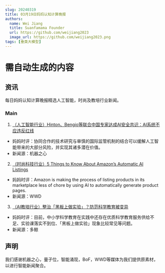 ```yaml
---
slug: 20240319
title: 03月19日妈妈认知计算晚报
authors:
  name: Wei Jiang
  title: Suanfamama Founder
  url: https://github.com/weijiang2023
  image_url: https://github.com/weijiang2023.png
tags: [垂类大模型]
---
```


# 需自动生成的内容
## 资讯
每日妈妈认知计算晚报精选人工智能，时尚及教培行业新闻。

### Main

1. [（人工智能行业）Hinton、Bengio等联合中国专家达成AI安全共识：AI系统不应违反红线](https://mp.weixin.qq.com/s/qeiZ1zkFoK4XZInBRGHRHw)
* 妈妈时评：协同合作的技术研究与审慎的国际监管机制的结合可以缓解人工智能带来的大部分风险，并实现其诸多潜在价值。
* 新闻源：机器之心

2. [（时尚科技行业）5 Things to Know About Amazon’s Automatic AI Listings](https://wwd.com/business-news/technology/amazon-ai-listings-5-things-1236266530/)
* 妈妈时评：Amazon is making the process of listing products in its marketplace less of chore by using AI to automatically generate product pages.
* 新闻源：WWD

3. [（AI教培行业）整治「黑板上做实验」？防范科学教育被变异](https://mp.weixin.qq.com/s/GfOC9ocF5Bi2T_hadsQTYg)
* 妈妈时评：目前，中小学科学教育在实践中还存在优质科学教育服务供给不足、实验课落实不到位、「黑板上做实验」现象比较常见等问题。
* 新闻源：多鲸

## 声明

我们感谢机器之心，量子位，智能涌现，BoF，WWD等媒体为我们提供原素材，以进行智能新闻聚合。